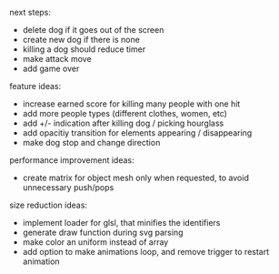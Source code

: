 next steps:

-   delete dog if it goes out of the screen
-   create new dog if there is none
-   killing a dog should reduce timer
-   make attack move
-   add game over

feature ideas:

-   increase earned score for killing many people with one hit
-   add more people types (different clothes, women, etc)
-   add +/- indication after killing dog / picking hourglass
-   add opacitiy transition for elements appearing / disappearing
-   make dog stop and change direction

performance improvement ideas:

-   create matrix for object mesh only when requested, to avoid unnecessary push/pops

size reduction ideas:

-   implement loader for glsl, that minifies the identifiers
-   generate draw function during svg parsing
-   make color an uniform instead of array
-   add option to make animations loop, and remove trigger to restart animation
